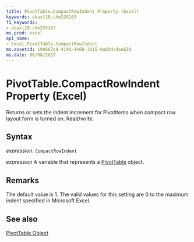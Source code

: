 ```yaml
---
title: PivotTable.CompactRowIndent Property (Excel)
keywords: vbaxl10.chm235163
f1_keywords:
- vbaxl10.chm235163
ms.prod: excel
api_name:
- Excel.PivotTable.CompactRowIndent
ms.assetid: 190667e8-419d-4e60-1015-9adddc4aa63d
ms.date: 06/08/2017
---
```



# PivotTable.CompactRowIndent Property (Excel)

Returns or sets the indent increment for PivotItems when compact row layout form is turned on. Read/write.


## Syntax

 _expression_. `CompactRowIndent`

 _expression_ A variable that represents a [PivotTable](Excel.PivotTable.md) object.


## Remarks

The default value is 1. The valid values for this setting are 0 to the maximum indent specified in Microsoft Excel.


## See also


[PivotTable Object](Excel.PivotTable.md)

